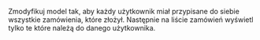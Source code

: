 Zmodyfikuj model tak, aby każdy użytkownik miał przypisane do siebie wszystkie zamówienia, które złożył. Następnie na
liście zamówień wyświetl tylko te które należą do danego użytkownika.